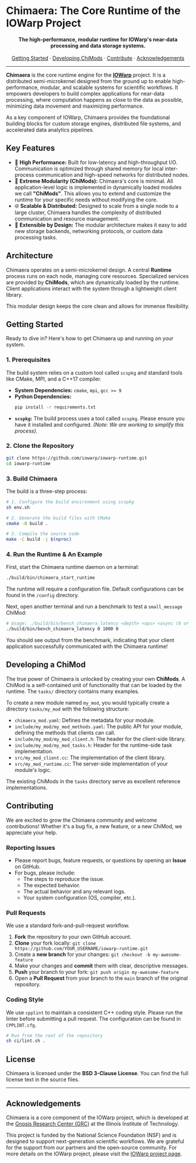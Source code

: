 # Chimaera: The Core Runtime of the IOWarp Project

<p align="center">
  <strong>The high-performance, modular runtime for IOWarp's near-data processing and data storage systems.</strong>
  <br />
  <br />
  <a href="#getting-started">Getting Started</a> ·
  <a href="#developing-a-chimod">Developing ChiMods</a> ·
  <a href="#contributing">Contribute</a> ·
  <a href="#acknowledgements">Acknowledgements</a>
</p>

---

**Chimaera** is the core runtime engine for the **[IOWarp](https://grc.iit.edu/research/projects/iowarp)** project. It is a distributed semi-microkernel designed from the ground up to enable high-performance, modular, and scalable systems for scientific workflows. It empowers developers to build complex applications for near-data processing, where computation happens as close to the data as possible, minimizing data movement and maximizing performance.

As a key component of IOWarp, Chimaera provides the foundational building blocks for custom storage engines, distributed file systems, and accelerated data analytics pipelines.

## Key Features

*   🚀 **High Performance:** Built for low-latency and high-throughput I/O. Communication is optimized through shared memory for local inter-process communication and high-speed networks for distributed nodes.
*   🧩 **Extreme Modularity (ChiMods):** Chimaera's core is minimal. All application-level logic is implemented in dynamically loaded modules we call **"ChiMods"**. This allows you to extend and customize the runtime for your specific needs without modifying the core.
*   🌐 **Scalable & Distributed:** Designed to scale from a single node to a large cluster, Chimaera handles the complexity of distributed communication and resource management.
*   🔧 **Extensible by Design:** The modular architecture makes it easy to add new storage backends, networking protocols, or custom data processing tasks.

## Architecture

Chimaera operates on a semi-microkernel design. A central **Runtime** process runs on each node, managing core resources. Specialized services are provided by **ChiMods**, which are dynamically loaded by the runtime. Client applications interact with the system through a lightweight client library.

This modular design keeps the core clean and allows for immense flexibility.

## Getting Started

Ready to dive in? Here's how to get Chimaera up and running on your system.

### 1. Prerequisites

The build system relies on a custom tool called `scspkg` and standard tools like CMake, MPI, and a C++17 compiler.

*   **System Dependencies:** `cmake`, `mpi`, `gcc >= 9`
*   **Python Dependencies:**
    ```bash
    pip install -r requirements.txt
    ```
*   **`scspkg`:** The build process uses a tool called `scspkg`. Please ensure you have it installed and configured. *(Note: We are working to simplify this process).*

### 2. Clone the Repository

```bash
git clone https://github.com/iowarp/iowarp-runtime.git
cd iowarp-runtime
```

### 3. Build Chimaera

The build is a three-step process:

```bash
# 1. Configure the build environment using scspkg
sh env.sh

# 2. Generate the build files with CMake
cmake -B build .

# 3. Compile the source code
make -C build -j $(nproc)
```

### 4. Run the Runtime & An Example

First, start the Chimaera runtime daemon on a terminal:
```bash
./build/bin/chimaera_start_runtime
```
The runtime will require a configuration file. Default configurations can be found in the `/config` directory.

Next, open another terminal and run a benchmark to test a `small_message` ChiMod:
```bash
# Usage: ./build/bin/bench_chimaera_latency <depth> <ops> <async (0 or 1)>
./build/bin/bench_chimaera_latency 0 1000 0
```
You should see output from the benchmark, indicating that your client application successfully communicated with the Chimaera runtime!

## Developing a ChiMod

The true power of Chimaera is unlocked by creating your own **ChiMods**. A ChiMod is a self-contained unit of functionality that can be loaded by the runtime. The `tasks/` directory contains many examples.

To create a new module named `my_mod`, you would typically create a directory `tasks/my_mod` with the following structure:

*   `chimaera_mod.yaml`: Defines the metadata for your module.
*   `include/my_mod/my_mod_methods.yaml`: The public API for your module, defining the methods that clients can call.
*   `include/my_mod/my_mod_client.h`: The header for the client-side library.
*   `include/my_mod/my_mod_tasks.h`: Header for the runtime-side task implementation.
*   `src/my_mod_client.cc`: The implementation of the client library.
*   `src/my_mod_runtime.cc`: The server-side implementation of your module's logic.

The existing ChiMods in the `tasks` directory serve as excellent reference implementations.

## Contributing

We are excited to grow the Chimaera community and welcome contributions! Whether it's a bug fix, a new feature, or a new ChiMod, we appreciate your help.

### Reporting Issues

*   Please report bugs, feature requests, or questions by opening an **Issue** on GitHub.
*   For bugs, please include:
    *   The steps to reproduce the issue.
    *   The expected behavior.
    *   The actual behavior and any relevant logs.
    *   Your system configuration (OS, compiler, etc.).

### Pull Requests

We use a standard fork-and-pull-request workflow.

1.  **Fork** the repository to your own GitHub account.
2.  **Clone** your fork locally: `git clone https://github.com/YOUR_USERNAME/iowarp-runtime.git`
3.  Create a **new branch** for your changes: `git checkout -b my-awesome-feature`
4.  Make your changes and **commit** them with clear, descriptive messages.
5.  **Push** your branch to your fork: `git push origin my-awesome-feature`
6.  Open a **Pull Request** from your branch to the `main` branch of the original repository.

### Coding Style

We use `cpplint` to maintain a consistent C++ coding style. Please run the linter before submitting a pull request. The configuration can be found in `CPPLINT.cfg`.

```bash
# Run from the root of the repository
sh ci/lint.sh .
```

## License

Chimaera is licensed under the **BSD 3-Clause License**. You can find the full license text in the source files.

---

## Acknowledgements

Chimaera is a core component of the IOWarp project, which is developed at the [Gnosis Research Center (GRC)](https://grc.iit.edu/) at the Illinois Institute of Technology.

This project is funded by the National Science Foundation (NSF) and is designed to support next-generation scientific workflows. We are grateful for the support from our partners and the open-source community. For more details on the IOWarp project, please visit the [IOWarp project page](https://grc.iit.edu/research/projects/iowarp).
